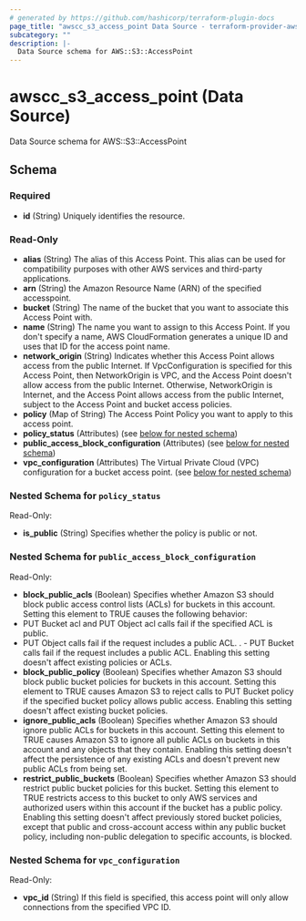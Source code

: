 ```yaml
---
# generated by https://github.com/hashicorp/terraform-plugin-docs
page_title: "awscc_s3_access_point Data Source - terraform-provider-awscc"
subcategory: ""
description: |-
  Data Source schema for AWS::S3::AccessPoint
---
```


# awscc_s3_access_point (Data Source)

Data Source schema for AWS::S3::AccessPoint



<!-- schema generated by tfplugindocs -->
## Schema

### Required

- **id** (String) Uniquely identifies the resource.

### Read-Only

- **alias** (String) The alias of this Access Point. This alias can be used for compatibility purposes with other AWS services and third-party applications.
- **arn** (String) the Amazon Resource Name (ARN) of the specified accesspoint.
- **bucket** (String) The name of the bucket that you want to associate this Access Point with.
- **name** (String) The name you want to assign to this Access Point. If you don't specify a name, AWS CloudFormation generates a unique ID and uses that ID for the access point name.
- **network_origin** (String) Indicates whether this Access Point allows access from the public Internet. If VpcConfiguration is specified for this Access Point, then NetworkOrigin is VPC, and the Access Point doesn't allow access from the public Internet. Otherwise, NetworkOrigin is Internet, and the Access Point allows access from the public Internet, subject to the Access Point and bucket access policies.
- **policy** (Map of String) The Access Point Policy you want to apply to this access point.
- **policy_status** (Attributes) (see [below for nested schema](#nestedatt--policy_status))
- **public_access_block_configuration** (Attributes) (see [below for nested schema](#nestedatt--public_access_block_configuration))
- **vpc_configuration** (Attributes) The Virtual Private Cloud (VPC) configuration for a bucket access point. (see [below for nested schema](#nestedatt--vpc_configuration))

<a id="nestedatt--policy_status"></a>
### Nested Schema for `policy_status`

Read-Only:

- **is_public** (String) Specifies whether the policy is public or not.


<a id="nestedatt--public_access_block_configuration"></a>
### Nested Schema for `public_access_block_configuration`

Read-Only:

- **block_public_acls** (Boolean) Specifies whether Amazon S3 should block public access control lists (ACLs) for buckets in this account. Setting this element to TRUE causes the following behavior:
- PUT Bucket acl and PUT Object acl calls fail if the specified ACL is public.
 - PUT Object calls fail if the request includes a public ACL.
. - PUT Bucket calls fail if the request includes a public ACL.
Enabling this setting doesn't affect existing policies or ACLs.
- **block_public_policy** (Boolean) Specifies whether Amazon S3 should block public bucket policies for buckets in this account. Setting this element to TRUE causes Amazon S3 to reject calls to PUT Bucket policy if the specified bucket policy allows public access. Enabling this setting doesn't affect existing bucket policies.
- **ignore_public_acls** (Boolean) Specifies whether Amazon S3 should ignore public ACLs for buckets in this account. Setting this element to TRUE causes Amazon S3 to ignore all public ACLs on buckets in this account and any objects that they contain. Enabling this setting doesn't affect the persistence of any existing ACLs and doesn't prevent new public ACLs from being set.
- **restrict_public_buckets** (Boolean) Specifies whether Amazon S3 should restrict public bucket policies for this bucket. Setting this element to TRUE restricts access to this bucket to only AWS services and authorized users within this account if the bucket has a public policy.
Enabling this setting doesn't affect previously stored bucket policies, except that public and cross-account access within any public bucket policy, including non-public delegation to specific accounts, is blocked.


<a id="nestedatt--vpc_configuration"></a>
### Nested Schema for `vpc_configuration`

Read-Only:

- **vpc_id** (String) If this field is specified, this access point will only allow connections from the specified VPC ID.


